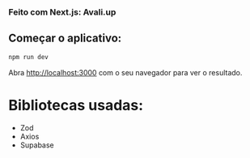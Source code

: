 ### Feito com Next.js: Avali.up

## Começar o aplicativo: 

```bash
npm run dev
```

Abra [http://localhost:3000](http://localhost:3000) com o seu navegador para ver o resultado.

# Bibliotecas usadas:
- Zod
- Axios
- Supabase